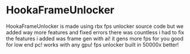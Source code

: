 # HookaFrameUnlocker
HookaFrameUnlocker is made using rbx fps unlocker source code but we added way more features and fixed errors there was countless i had to fix the features i added was frame gen with ai! it gens more fps for you good for low end pc! works with any gpu! fps unlocker built in 50000x better!
